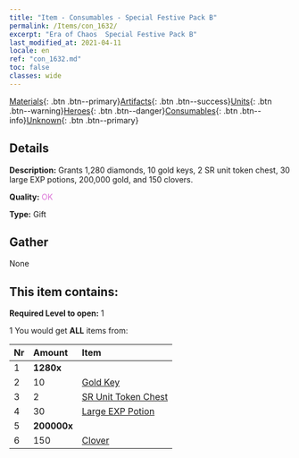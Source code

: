 ```yaml
---
title: "Item - Consumables - Special Festive Pack B"
permalink: /Items/con_1632/
excerpt: "Era of Chaos  Special Festive Pack B"
last_modified_at: 2021-04-11
locale: en
ref: "con_1632.md"
toc: false
classes: wide
---
```

 [Materials](/Items/){: .btn .btn--primary}[Artifacts](/Items/Artifacts/){: .btn .btn--success}[Units](/Items/Units/){: .btn .btn--warning}[Heroes](/Items/Heroes/){: .btn .btn--danger}[Consumables](/Items/Consumables/){: .btn .btn--info}[Unknown](/Items/Unknown/){: .btn .btn--primary}

## Details
 **Description:** Grants 1,280 diamonds, 10 gold keys, 2 SR unit token chest, 30 large EXP potions, 200,000 gold, and 150 clovers.

 **Quality:** <span style="color: #DA70D6">OK</span>

 **Type:** Gift

## Gather

  None

## This item contains:

 **Required Level to open:** 1

 1 You would get **ALL** items  from:

  | Nr | Amount |     Item    |
  |:---|:-------|:------------|
  | 1 |  **1280x** | <i class="fas fa-gem"/> |  | 
  | 2 | 10 | [Gold Key](/Items/con_783/) | 
  | 3 | 2 | [SR Unit Token Chest](/Items/con_1597/) | 
  | 4 | 30 | [Large EXP Potion](/Items/con_702/) | 
  | 5 |  **200000x** | <i class="fas fa-coins"/> |  | 
  | 6 | 150 | [Clover](/Items/con_537/) | 
